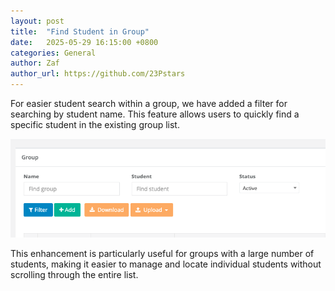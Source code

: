 ```yaml
---
layout: post
title:  "Find Student in Group"
date:   2025-05-29 16:15:00 +0800
categories: General
author: Zaf
author_url: https://github.com/23Pstars
---
```


For easier student search within a group, we have added a filter for searching by student name. This feature allows users to quickly find a specific student in the existing group list.

[![Find Student in Group](/assets/images/posts/2025/05/find-student-group.png)](/assets/images/posts/2025/05/find-student-group.png)

This enhancement is particularly useful for groups with a large number of students, making it easier to manage and locate individual students without scrolling through the entire list.
